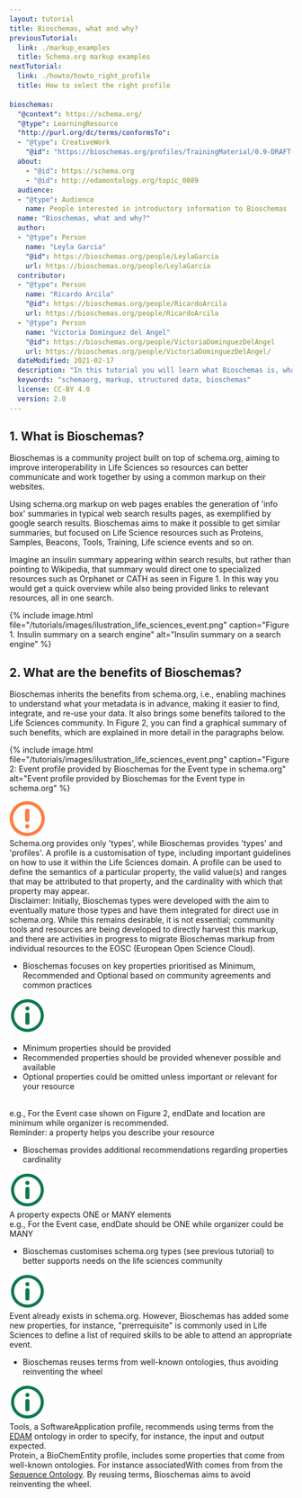 ```yaml
---
layout: tutorial
title: Bioschemas, what and why?
previousTutorial:
  link: ./markup_examples
  title: Schema.org markup examples
nextTutorial:
  link: ./howto/howto_right_profile
  title: How to select the right profile

bioschemas:
  "@context": https://schema.org/
  "@type": LearningResource
  "http://purl.org/dc/terms/conformsTo":
  - "@type": CreativeWork
    "@id": "https://bioschemas.org/profiles/TrainingMaterial/0.9-DRAFT-2020_12_08/"
  about:
    - "@id": https://schema.org
    - "@id": http://edamontology.org/topic_0089
  audience:
  - "@type": Audience
    name: People interested in introductory information to Bioschemas
  name: "Bioschemas, what and why?"
  author:
  - "@type": Person
    name: "Leyla Garcia"
    "@id": https://bioschemas.org/people/LeylaGarcia
    url: https://bioschemas.org/people/LeylaGarcia
  contributor:
  - "@type": Person
    name: "Ricardo Arcila"
    "@id": https://bioschemas.org/people/RicardoArcila
    url: https://bioschemas.org/people/RicardoArcila
  - "@type": Person
    name: "Victoria Dominguez del Angel"
    "@id": https://bioschemas.org/people/VictoriaDominguezDelAngel
    url: https://bioschemas.org/people/VictoriaDominguezDelAngel/
  dateModified: 2021-02-17
  description: "In this tutorial you will learn what Bioschemas is, what the added value to schema.org.is and what the main elements in Bioschemas are"
  keywords: "schemaorg, markup, structured data, bioschemas"
  license: CC-BY 4.0
  version: 2.0
---
```


## 1. What is Bioschemas?

Bioschemas is a community project built on top of schema.org, aiming to improve interoperability in Life Sciences so resources can better communicate and work together by using a common markup on their websites.

Using schema.org markup on web pages enables the generation of 'info box' summaries in typical web search results pages, as exemplified by google search results. Bioschemas aims to make it possible to get similar summaries, but focused on Life Science resources such as Proteins, Samples, Beacons, Tools, Training, Life science events and so on.

Imagine an insulin summary appearing within search results, but rather than pointing to Wikipedia, that summary would direct one to specialized resources such as Orphanet or CATH as seen in Figure 1. In this way you would get a quick overview while also being provided links to relevant resources, all in one search.

{% include image.html file="/tutorials/images/ilustration_life_sciences_event.png" caption="Figure 1. Insulin summary on a search engine" alt="Insulin summary on a search engine" %}


## 2. What are the benefits of Bioschemas?

Bioschemas inherits the benefits from schema.org, i.e., enabling machines to understand what your metadata is in advance, making it easier to find, integrate, and re-use your data. It also brings some benefits tailored to the Life Sciences community. In Figure 2, you can find a graphical summary of such benefits, which are explained in more detail in the paragraphs below.

{% include image.html file="/tutorials/images/ilustration_life_sciences_event.png" caption="Figure 2: Event profile provided by Bioschemas for the Event type in schema.org" alt="Event profile provided by Bioschemas for the Event type in schema.org" %}


<div class="jumbotron-fluid rounded p-4 mb-4 mt-3 shadow">
  <div class="media">
    <img class="align-self-center mr-3" src="/tutorials/images/exclamation_mark.png" alt="warning">
    <div class="media-body">
      Schema.org provides only 'types', while Bioschemas provides 'types' and 'profiles'. A profile is a customisation of type, including important guidelines on how to use it within the Life Sciences domain. A profile can be used to define the semantics of a particular property, the valid value(s) and ranges that may be attributed to that property, and the cardinality with which that property may appear. <br/>Disclaimer: Initially, Bioschemas types were developed with the aim to eventually mature those types and have them integrated for direct use in schema.org. While this remains desirable, it is not essential; community tools and resources are being developed to directly harvest this markup, and there are activities in progress to migrate Bioschemas markup from individual resources to the EOSC (European Open Science Cloud).
    </div>
  </div>
</div>


* Bioschemas focuses on key properties prioritised as Minimum, Recommended and Optional  based on community agreements and common practices

<div class="jumbotron-fluid rounded p-4 mb-4 mt-3 shadow">
  <div class="media">
    <img class="align-self-center mr-3" src="/tutorials/images/information_mark.png" alt="information">
    <div class="media-body">
      <ul><li>Minimum properties should be provided</li><li>Recommended properties should be provided whenever possible and available</li><li>Optional properties could be omitted unless important or relevant for your resource</li></ul>
      <br/>
      e.g., For the Event case shown on Figure 2, endDate and location are minimum while organizer is recommended.
      <br/>
      Reminder: a property helps you describe your resource
    </div>
  </div>
</div>

* Bioschemas provides additional recommendations regarding properties cardinality

<div class="jumbotron-fluid rounded p-4 mb-4 mt-3 shadow">
  <div class="media">
    <img class="align-self-center mr-3" src="/tutorials/images/information_mark.png" alt="information">
    <div class="media-body">
      A property expects ONE or MANY elements
      <br/>
      e.g., For the Event case, endDate should be ONE while organizer could be MANY
    </div>
  </div>
</div>

* Bioschemas customises schema.org types (see previous tutorial) to better supports needs on the life sciences community


<div class="jumbotron-fluid rounded p-4 mb-4 mt-3 shadow">
  <div class="media">
    <img class="align-self-center mr-3" src="/tutorials/images/information_mark.png" alt="information">
    <div class="media-body">
      Event already exists in schema.org. However, Bioschemas has added some new properties, for instance, "prerrequisite" is commonly used in Life Sciences to define a list of required skills to be able to attend an appropriate event.
    </div>
  </div>
</div>

* Bioschemas reuses terms from well-known ontologies, thus avoiding reinventing the wheel

<div class="jumbotron-fluid rounded p-4 mb-4 mt-3 shadow">
  <div class="media">
    <img class="align-self-center mr-3" src="/tutorials/images/information_mark.png" alt="information">
    <div class="media-body">
      Tools, a SoftwareApplication profile, recommends using terms from the <a href="http://bioportal.bioontology.org/ontologies/EDAM">EDAM</a> ontology in order to specify, for instance, the input and output expected.
      <br/>
      Protein, a BioChemEntity profile, includes some properties that come from well-known ontologies. For instance associatedWith comes from from the <a href="https://www.ebi.ac.uk/ols/ontologies/so">Sequence Ontology</a>. By reusing terms, Bioschemas aims to avoid reinventing the wheel.
    </div>
  </div>
</div>
